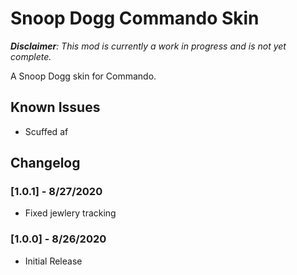 # Snoop Dogg Commando Skin

*__Disclaimer__: This mod is currently a work in progress and is not yet complete.*

A Snoop Dogg skin for Commando.

## Known Issues

- Scuffed af

## Changelog

### [1.0.1] - 8/27/2020

- Fixed jewlery tracking

### [1.0.0] - 8/26/2020

- Initial Release